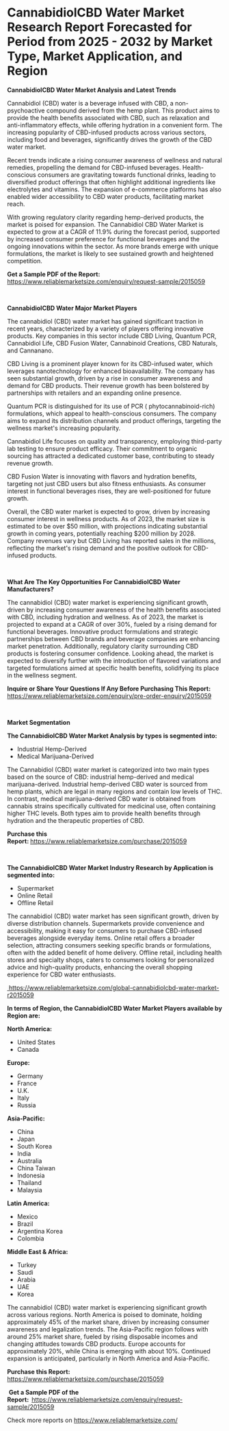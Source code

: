 <p><h1>CannabidiolCBD Water Market Research Report Forecasted for Period from 2025 -  2032 by Market Type, Market Application, and Region</h1></p><p><strong>CannabidiolCBD Water Market Analysis and Latest Trends</strong></p>
<p><p>Cannabidiol (CBD) water is a beverage infused with CBD, a non-psychoactive compound derived from the hemp plant. This product aims to provide the health benefits associated with CBD, such as relaxation and anti-inflammatory effects, while offering hydration in a convenient form. The increasing popularity of CBD-infused products across various sectors, including food and beverages, significantly drives the growth of the CBD water market.</p><p>Recent trends indicate a rising consumer awareness of wellness and natural remedies, propelling the demand for CBD-infused beverages. Health-conscious consumers are gravitating towards functional drinks, leading to diversified product offerings that often highlight additional ingredients like electrolytes and vitamins. The expansion of e-commerce platforms has also enabled wider accessibility to CBD water products, facilitating market reach.</p><p>With growing regulatory clarity regarding hemp-derived products, the market is poised for expansion. The Cannabidiol CBD Water Market is expected to grow at a CAGR of 11.9% during the forecast period, supported by increased consumer preference for functional beverages and the ongoing innovations within the sector. As more brands emerge with unique formulations, the market is likely to see sustained growth and heightened competition.</p></p>
<p><strong>Get a Sample PDF of the Report:&nbsp;</strong> <a href="https://www.reliablemarketsize.com/enquiry/request-sample/2015059?utm_campaign=2747&utm_medium=2&utm_source=Github&utm_content=ia&utm_term=29032025&utm_id=cannabidiolcbd-water">https://www.reliablemarketsize.com/enquiry/request-sample/2015059</a></p>
<p>&nbsp;</p>
<p><strong>CannabidiolCBD Water Major Market Players</strong></p>
<p><p>The cannabidiol (CBD) water market has gained significant traction in recent years, characterized by a variety of players offering innovative products. Key companies in this sector include CBD Living, Quantum PCR, Cannabidiol Life, CBD Fusion Water, Cannabinoid Creations, CBD Naturals, and Cannanano.</p><p>CBD Living is a prominent player known for its CBD-infused water, which leverages nanotechnology for enhanced bioavailability. The company has seen substantial growth, driven by a rise in consumer awareness and demand for CBD products. Their revenue growth has been bolstered by partnerships with retailers and an expanding online presence.</p><p>Quantum PCR is distinguished for its use of PCR ( phytocannabinoid-rich) formulations, which appeal to health-conscious consumers. The company aims to expand its distribution channels and product offerings, targeting the wellness market's increasing popularity.</p><p>Cannabidiol Life focuses on quality and transparency, employing third-party lab testing to ensure product efficacy. Their commitment to organic sourcing has attracted a dedicated customer base, contributing to steady revenue growth.</p><p>CBD Fusion Water is innovating with flavors and hydration benefits, targeting not just CBD users but also fitness enthusiasts. As consumer interest in functional beverages rises, they are well-positioned for future growth.</p><p>Overall, the CBD water market is expected to grow, driven by increasing consumer interest in wellness products. As of 2023, the market size is estimated to be over $50 million, with projections indicating substantial growth in coming years, potentially reaching $200 million by 2028. Company revenues vary but CBD Living has reported sales in the millions, reflecting the market's rising demand and the positive outlook for CBD-infused products.</p></p>
<p>&nbsp;</p>
<p><strong>What Are The Key Opportunities For CannabidiolCBD Water Manufacturers?</strong></p>
<p><p>The cannabidiol (CBD) water market is experiencing significant growth, driven by increasing consumer awareness of the health benefits associated with CBD, including hydration and wellness. As of 2023, the market is projected to expand at a CAGR of over 30%, fueled by a rising demand for functional beverages. Innovative product formulations and strategic partnerships between CBD brands and beverage companies are enhancing market penetration. Additionally, regulatory clarity surrounding CBD products is fostering consumer confidence. Looking ahead, the market is expected to diversify further with the introduction of flavored variations and targeted formulations aimed at specific health benefits, solidifying its place in the wellness segment.</p></p>
<p><strong>Inquire or Share Your Questions If Any Before Purchasing This Report:</strong> <a href="https://www.reliablemarketsize.com/enquiry/pre-order-enquiry/2015059?utm_campaign=2747&utm_medium=2&utm_source=Github&utm_content=ia&utm_term=29032025&utm_id=cannabidiolcbd-water">https://www.reliablemarketsize.com/enquiry/pre-order-enquiry/2015059</a></p>
<p>&nbsp;</p>
<p><strong>Market Segmentation</strong></p>
<p><strong>The CannabidiolCBD Water Market Analysis by types is segmented into:</strong></p>
<p><ul><li>Industrial Hemp-Derived</li><li>Medical Marijuana-Derived</li></ul></p>
<p><p>The Cannabidiol (CBD) water market is categorized into two main types based on the source of CBD: industrial hemp-derived and medical marijuana-derived. Industrial hemp-derived CBD water is sourced from hemp plants, which are legal in many regions and contain low levels of THC. In contrast, medical marijuana-derived CBD water is obtained from cannabis strains specifically cultivated for medicinal use, often containing higher THC levels. Both types aim to provide health benefits through hydration and the therapeutic properties of CBD.</p></p>
<p><strong>Purchase this Report:&nbsp;</strong><a href="https://www.reliablemarketsize.com/purchase/2015059?utm_campaign=2747&utm_medium=2&utm_source=Github&utm_content=ia&utm_term=29032025&utm_id=cannabidiolcbd-water">https://www.reliablemarketsize.com/purchase/2015059</a></p>
<p>&nbsp;</p>
<p><strong>The CannabidiolCBD Water Market Industry Research by Application is segmented into:</strong></p>
<p><ul><li>Supermarket</li><li>Online Retail</li><li>Offline Retail</li></ul></p>
<p><p>The cannabidiol (CBD) water market has seen significant growth, driven by diverse distribution channels. Supermarkets provide convenience and accessibility, making it easy for consumers to purchase CBD-infused beverages alongside everyday items. Online retail offers a broader selection, attracting consumers seeking specific brands or formulations, often with the added benefit of home delivery. Offline retail, including health stores and specialty shops, caters to consumers looking for personalized advice and high-quality products, enhancing the overall shopping experience for CBD water enthusiasts.</p></p>
<p><a href="https://www.reliablemarketsize.com/global-cannabidiolcbd-water-market-r2015059?utm_campaign=2747&utm_medium=2&utm_source=Github&utm_content=ia&utm_term=29032025&utm_id=cannabidiolcbd-water">&nbsp;https://www.reliablemarketsize.com/global-cannabidiolcbd-water-market-r2015059</a></p>
<p><strong>In terms of Region, the CannabidiolCBD Water Market Players available by Region are:</strong></p>
<p>
    <p> <strong> North America: </strong>
        <ul>
            <li>United States</li>
            <li>Canada</li>
        </ul>
        </p> 
    <p> <strong> Europe: </strong>
        <ul>
            <li>Germany</li>
            <li>France</li>
            <li>U.K.</li>
            <li>Italy</li>
            <li>Russia</li>
        </ul>
        </p> 
    <p> <strong> Asia-Pacific: </strong>
        <ul>
            <li>China</li>
            <li>Japan</li>
            <li>South Korea</li>
            <li>India</li>
            <li>Australia</li>
            <li>China Taiwan</li>
            <li>Indonesia</li>
            <li>Thailand</li>
            <li>Malaysia</li>
        </ul>
        </p> 
    <p> <strong> Latin America: </strong>
        <ul>
            <li>Mexico</li>
            <li>Brazil</li>
            <li>Argentina Korea</li>
            <li>Colombia</li>
        </ul>
        </p> 
    <p> <strong> Middle East & Africa: </strong>
        <ul>
            <li>Turkey</li>
            <li>Saudi</li>
            <li>Arabia</li>
            <li>UAE</li>
            <li>Korea</li>
        </ul>
    </p>
    </p>
<p><p>The cannabidiol (CBD) water market is experiencing significant growth across various regions. North America is poised to dominate, holding approximately 45% of the market share, driven by increasing consumer awareness and legalization trends. The Asia-Pacific region follows with around 25% market share, fueled by rising disposable incomes and changing attitudes towards CBD products. Europe accounts for approximately 20%, while China is emerging with about 10%. Continued expansion is anticipated, particularly in North America and Asia-Pacific.</p></p>
<p><strong>Purchase this Report: </strong><a href="https://www.reliablemarketsize.com/purchase/2015059?utm_campaign=2747&utm_medium=2&utm_source=Github&utm_content=ia&utm_term=29032025&utm_id=cannabidiolcbd-water">https://www.reliablemarketsize.com/purchase/2015059</a></p>
<p>&nbsp;<strong>Get a Sample PDF of the Report:&nbsp;&nbsp;</strong><a href="https://www.reliablemarketsize.com/enquiry/request-sample/2015059?utm_campaign=2747&utm_medium=2&utm_source=Github&utm_content=ia&utm_term=29032025&utm_id=cannabidiolcbd-water">https://www.reliablemarketsize.com/enquiry/request-sample/2015059</a></p>
<p><strong></strong></p>
<p>Check more reports on <a href="https://www.reliablemarketsize.com/?utm_campaign=2747&utm_medium=2&utm_source=Github&utm_content=ia&utm_term=29032025&utm_id=cannabidiolcbd-water">https://www.reliablemarketsize.com/</a></p>